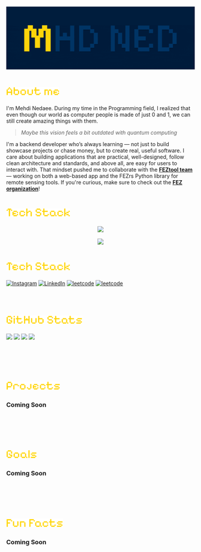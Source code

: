 ![Alt Text](./images/GitHubHeaderBanner.gif)

# ![Alt Text](./images/titles/About%20me-dark.png)

I'm Mehdi Nedaee. During my time in the Programming field, I realized that even though our world as computer people is made of just 0 and 1, we can still create amazing things with them.
</br>
> _Maybe this vision feels a bit outdated with quantum computing_

I'm a backend developer who’s always learning — not just to build showcase projects or chase money, but to create real, useful software.
I care about building applications that are practical, well-designed, follow clean architecture and standards, and above all, are easy for users to interact with. That mindset pushed me to collaborate with the <a href="https://github.com/FEZtool-team">**FEZtool team**</a> — working on both a web-based app and the FEZrs Python library for remote sensing tools.
If you're curious, make sure to check out the <a href="https://github.com/FEZtool-team">**FEZ organization**</a>!

# ![Alt Text](./images/titles/Tech%20Stack-dark.png)

<p align="center">
  <a href="https://skillicons.dev">
    <img src="https://skillicons.dev/icons?i=nodejs,js,ts,expressjs,nest,jest,npm,php,mongodb,mysql" />
  </a>
</p>
<p align="center">
  <a href="https://skillicons.dev">
    <img src="https://skillicons.dev/icons?i=python,fastapi,postgres,wordpress,raspberrypi,css,redis,git,figma,html" />
  </a>
</p>

# ![Alt Text](./images/titles/Tech%20Stack-dark.png)

[![Instagram](https://img.shields.io/badge/Instagram-%23E4405F.svg?logo=Instagram&logoColor=white)](https://instagram.com/mehtiuo) 
[![LinkedIn](https://img.shields.io/badge/LinkedIn-%230077B5.svg?logo=linkedin&logoColor=white)](https://linkedin.com/in/mahdi-nedaee-232168242/)
[![leetcode](https://img.shields.io/badge/Leet-Code-brown?logo=leetcode)](https://leetcode.com/u/Mehtiuo/)
[![leetcode](https://img.shields.io/static/v1?label=ORCID&message=0009-0001-0357-6019&color=green&style=flat&logo=orcid)](https://orcid.org/0009-0001-0357-6019)
</br>
</br>
</br>

# ![Alt Text](./images/titles/GitHub%20Stats-dark.png)

![](https://github-readme-stats.vercel.app/api?username=mhdned&theme=dark&hide_border=false&include_all_commits=false&count_private=false) 
![](https://github-readme-stats.vercel.app/api/top-langs/?username=mhdned&layout=compact&theme=dark)
![](https://streak-stats.demolab.com/?user=mhdned&theme=dark)
![](https://github-profile-trophy.vercel.app/?username=mhdned&theme=darkhub)

</br>
</br>
</br>

# ![Alt Text](./images/titles/Projects-dark.png)
### Coming Soon

</br>
</br>
</br>

# ![Alt Text](./images/titles/Goals-dark.png)
### Coming Soon

</br>
</br>
</br>

# ![Alt Text](./images/titles/Fun%20Facts-dark.png)
### Coming Soon

</br>
</br>
</br>